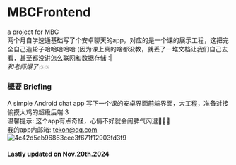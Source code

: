 # MBCFrontend
a project for MBC<br>
两个月自学速通基础写了个安卓聊天的app，对应的是一个课的展示工程，这把完全自己造轮子哈哈哈哈哈 (因为课上真的啥都没教，就丢了一堆文档让我们自己去看，甚至都没讲怎么联网和数据存储 :|<br>
*和老师爆了💥💥*
### 概要 Briefing
A simple Android chat app
写下一个课的安卓界面前端界面，大工程，准备对接偷摸大鸡的超级后端:3 <br>
温馨提示: 这个app有点奇怪，心情不好就会闹脾气闪退👀💦💦<br>
我的app内邮箱: tekon@qq.com<br>
![4c42d5eb96863cee3f671f12903fd3f9](https://github.com/user-attachments/assets/b01dab94-4d44-4a0d-a20f-70a3d8d819a1)<br>

#### Lastly updated on Nov.20th.2024
